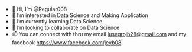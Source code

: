 - 👋 Hi, I’m @Regular008
- 👀 I’m interested in Data Science and Making Application
- 🌱 I’m currently learning Data Science
- 💞️ I’m looking to collaborate on Data Science
- 📫 You can connect with thru my email lusegrojb28@gmail.com and my facebook https://www.facebook.com/jeyb08
